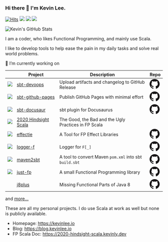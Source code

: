 ### Hi there 👋 I'm Kevin Lee.

[![Hits](https://hits.seeyoufarm.com/api/count/incr/badge.svg?url=https%3A%2F%2Fgithub.com%2FKevin-Lee)](https://hits.seeyoufarm.com)
[![](https://img.shields.io/badge/%F0%9F%8F%A0-Home-blue)](https://kevinlee.io)
[![](https://img.shields.io/badge/%F0%9F%93%99-Blog-green)](https://blog.kevinlee.io)
[![](https://img.shields.io/badge/%F0%9F%93%91-FP%20Scala-red)](https://2020-hindsight-scala.kevinly.dev)

<!--
**Kevin-Lee/Kevin-Lee** is a ✨ _special_ ✨ repository because its `README.md` (this file) appears on your GitHub profile.

Here are some ideas to get you started:

- 🔭 I’m currently working on ...
- 🌱 I’m currently learning ...
- 👯 I’m looking to collaborate on ...
- 🤔 I’m looking for help with ...
- 💬 Ask me about ...
- 📫 How to reach me: ...
- 😄 Pronouns: ...
- ⚡ Fun fact: ...
-->

![Kevin's GitHub Stats](https://github-readme-stats.vercel.app/api?username=Kevin-Lee)

I am a coder, who likes Functional Programming, and mainly use Scala.

I like to develop tools to help ease the pain in my daily tasks and solve real world problems.

🔭 I’m currently working on

|           | Project | Description | Repo |
|-----------|---------|-------------|------|
| <a href="https://sbt-devoops.kevinly.dev" target="_blank"><img src="https://sbt-devoops.kevinly.dev/img/sbt-devoops-logo-64x64.png" /></a> | <a href="https://kevin-lee.github.io/sbt-devoops" target="_blank">sbt-devoops</a> | Upload artifacts and changelog to GitHub Release | <a href="https://github.com/Kevin-Lee/sbt-devoops"><img src="GitHub-Mark-32px.png" alt="Project Repository" /></a> |
| <a href="https://sbt-github-pages.kevinly.dev" target="_blank"><img src="https://sbt-github-pages.kevinly.dev/img/sbt-github-pages-logo-64x64.png" /></a> | <a href="https://kevin-lee.github.io/sbt-github-pages" target="_blank">sbt-github-pages</a> | Publish GitHub Pages with minimal effort | <a href="https://github.com/Kevin-Lee/sbt-github-pages"><img src="GitHub-Mark-32px.png" alt="Project Repository" /></a> |
| <a href="https://sbt-docusaur.kevinly.dev" target="_blank"><img src="https://sbt-docusaur.kevinly.dev/img/sbt-docusaur-logo-64x64.png" /></a> | <a href="https://kevin-lee.github.io/sbt-docusaur" target="_blank">sbt-docusaur</a> | sbt plugin for Docusaurus | <a href="https://github.com/Kevin-Lee/sbt-docusaur"><img src="GitHub-Mark-32px.png" alt="Project Repository" /></a> |
| <a href="https://2020-hindsight-scala.kevinly.dev" target="_blank"><img src="https://2020-hindsight-scala.kevinly.dev/img/2020-hindsight-logo-64x64.png" /></a> | <a href="https://kevin-lee.github.io/2020-hindsight-scala" target="_blank">2020 Hindsight Scala</a> | The Good, the Bad and the Ugly Practices in FP Scala | |
| <a href="https://effectie.kevinly.dev" target="_blank"><img src="https://effectie.kevinly.dev/img/effectie-logo-64x64.png" /></a> | <a href="https://kevin-lee.github.io/effectie" target="_blank">effectie</a> | A Tool for FP Effect Libraries | <a href="https://github.com/Kevin-Lee/effectie"><img src="GitHub-Mark-32px.png" alt="Project Repository" /></a> |
| <a href="https://logger-f.kevinly.dev" target="_blank"><img src="https://logger-f.kevinly.dev/img/logger-f-logo-64x64.png" /></a> | <a href="https://kevin-lee.github.io/logger-f" target="_blank">logger-f</a> | Logger for `F[_]` | <a href="https://github.com/Kevin-Lee/logger-f"><img src="GitHub-Mark-32px.png" alt="Project Repository" /></a> |
| <a href="https://maven2sbt.kevinly.dev" target="_blank"><img src="https://maven2sbt.kevinly.dev/img/maven2sbt-logo-64x64.png" /></a> | <a href="https://kevin-lee.github.io/maven2sbt" target="_blank">maven2sbt</a> | A tool to convert Maven `pom.xml` into sbt `build.sbt` | <a href="https://github.com/Kevin-Lee/maven2sbt"><img src="GitHub-Mark-32px.png" alt="Project Repository" /></a> |
| <a href="https://just-fp.kevinly.dev" target="_blank"><img src="https://just-fp.kevinly.dev/img/just-fp-logo-64x64.png" /></a> | <a href="https://kevin-lee.github.io/just-fp" target="_blank">just-fp</a> | A small Functional Programming library | <a href="https://github.com/Kevin-Lee/just-fp"><img src="GitHub-Mark-32px.png" alt="Project Repository" /></a> |
|           | <a href="https://github.com/Kevin-Lee/j8plus" target="_blank">j8plus</a> | Missing Functional Parts of Java 8 | <a href="https://github.com/Kevin-Lee/j8plus"><img src="GitHub-Mark-32px.png" alt="Project Repository" /></a> |

and [more...](https://github.com/Kevin-Lee?tab=repositories)

These are all my personal projects. I do use Scala at work as well but none is publicly available.

* Homepage: https://kevinlee.io
* Blog: https://blog.kevinlee.io
* FP Scala Doc: https://2020-hindsight-scala.kevinly.dev

